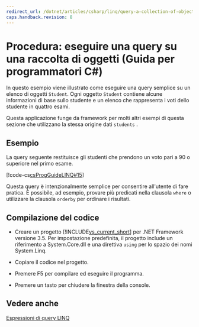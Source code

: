 ```yaml
---
redirect_url: /dotnet/articles/csharp/linq/query-a-collection-of-objects
caps.handback.revision: 8
---
```

# Procedura: eseguire una query su una raccolta di oggetti (Guida per programmatori C#)
In questo esempio viene illustrato come eseguire una query semplice su un elenco di oggetti `Student`.  Ogni oggetto `Student` contiene alcune informazioni di base sullo studente e un elenco che rappresenta i voti dello studente in quattro esami.  
  
 Questa applicazione funge da framework per molti altri esempi di questa sezione che utilizzano la stessa origine dati `students` .  
  
## Esempio  
 La query seguente restituisce gli studenti che prendono un voto pari a 90 o superiore nel primo esame.  
  
 [!code-cs[csProgGuideLINQ#15](../../../csharp/programming-guide/arrays/codesnippet/csharp/csLINQProgRef/csrefLINQHowTos.cs#15)]  
  
 Questa query è intenzionalmente semplice per consentire all'utente di fare pratica.  È possibile, ad esempio, provare più predicati nella clausola `where` o utilizzare la clausola `orderby` per ordinare i risultati.  
  
## Compilazione del codice  
  
-   Creare un progetto [!INCLUDE[vs_current_short](../../../csharp/programming-guide/classes-and-structs/includes/vs-current-short-md.md)] per .NET Framework versione 3.5.  Per impostazione predefinita, il progetto include un riferimento a System.Core.dll e una direttiva `using` per lo spazio dei nomi System.Linq.  
  
-   Copiare il codice nel progetto.  
  
-   Premere F5 per compilare ed eseguire il programma.  
  
-   Premere un tasto per chiudere la finestra della console.  
  
## Vedere anche  
 [Espressioni di query LINQ](../../../csharp/programming-guide/linq-query-expressions/index.md)